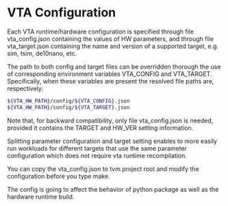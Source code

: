 <!--- Licensed to the Apache Software Foundation (ASF) under one -->
<!--- or more contributor license agreements.  See the NOTICE file -->
<!--- distributed with this work for additional information -->
<!--- regarding copyright ownership.  The ASF licenses this file -->
<!--- to you under the Apache License, Version 2.0 (the -->
<!--- "License"); you may not use this file except in compliance -->
<!--- with the License.  You may obtain a copy of the License at -->

<!---   http://www.apache.org/licenses/LICENSE-2.0 -->

<!--- Unless required by applicable law or agreed to in writing, -->
<!--- software distributed under the License is distributed on an -->
<!--- "AS IS" BASIS, WITHOUT WARRANTIES OR CONDITIONS OF ANY -->
<!--- KIND, either express or implied.  See the License for the -->
<!--- specific language governing permissions and limitations -->
<!--- under the License. -->

# VTA Configuration

Each VTA runtime/hardware configuration is specified through file vta_config.json containing the values of HW parameters, and through file vta_target.json containing the name and version of a supported target, e.g. sim, tsim, de10nano, etc.

The path to both config and target files can be overridden thorough the use of corresponding environment variables VTA_CONFIG and VTA_TARGET.
Specifically, when these variables are present the resolved file paths are, respectively:

```sh
${VTA_HW_PATH}/config/${VTA_CONFIG}.json
${VTA_HW_PATH}/config/${VTA_TARGET}.json
```

Note that, for backward compatibility, only file vta_config.json is needed, provided it contains the TARGET and HW_VER setting information.

Splitting parameter configuration and target setting enables to more easily run workloads for different targets that use the same parameter configuration which does not require vta runtime recompilation.

You can copy the vta_config.json to tvm project root and modify the configuration before you type make.

The config is going to affect the behavior of python package as well as
the hardware runtime build.

<!--- The following files in this directory were modified by Intel Labs contributors: -->
<!---                                      -->
<!--- 1x32x32_12_15_15_15_256_burst1.json -->
<!--- 1x32x32_12_15_15_15_256_burst2.json -->
<!--- 1x32x32_12_15_15_15_256.json -->
<!--- 1x32x8_15_15_18_17.json -->
<!--- 1x8x32_15_15_18_17.json -->
<!--- 4x8x8_11_16_16_18.json -->
<!--- batch2.json -->
<!--- block32_128.json -->
<!--- block32.json -->
<!--- both_batch2_block32.json -->
<!--- bsim_target.json -->
<!--- de10nano_target.json -->
<!--- fsim_target.json -->
<!--- log_batch-1.json -->
<!--- log_block-5.json -->
<!--- minimal.json -->
<!--- pynq_target.json -->
<!--- tsim_target.json -->
<!--- ultra96_target.json -->
<!--- vta_config_be_huge.json -->
<!--- vta_config_be_large.json -->
<!--- vta_config_be_small.json -->
<!--- vta_config_burst1.json -->
<!--- vta_config_burst2.json -->
<!--- vta_config.json -->
<!--- vta_target.json -->
<!--- vta_target.py -->
